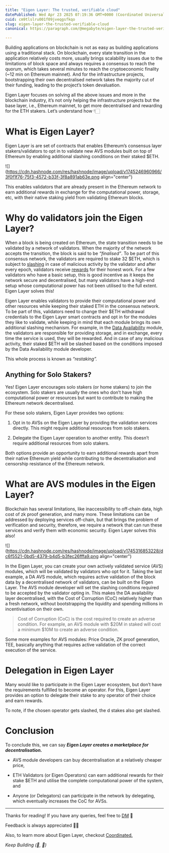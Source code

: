 ```yaml
---
title: "Eigen Layer: The trusted, verifiable cloud"
datePublished: Wed Apr 23 2025 07:19:36 GMT+0000 (Coordinated Universal Time)
cuid: cm9tlslru001f09jveqgsfkqo
slug: eigen-layer-the-trusted-verifiable-cloud
canonical: https://paragraph.com/@megabyte/eigen-layer-the-trusted-verifiable-cloud

---
```


Building applications on blockchain is not as easy as building applications using a traditional stack. On blockchain, every state transition in the application relatively costs more, usually brings scalability issues due to the limitations of block space and always requires a consensus to reach the quorum, which takes several minutes to reach the cryptoeconomic finality (~12 min on Ethereum mainnet). And for the infrastructure projects, bootstrapping their own decentralised network takes the majority cut of their funding, leading to the project’s token devaluation.

Eigen Layer focuses on solving all the above issues and more in the blockchain industry, it’s not only helping the infrastructure projects but the base layer, i.e., Ethereum mainnet, to get more decentralised and rewarding for the ETH stakers. Let’s understand how 👇🏻

# What is Eigen Layer?

Eigen Layer is are set of contracts that enables Ethereum’s consensus layer stakers/validators to opt in to validate new AVS modules built on top of Ethereum by enabling additional slashing conditions on their staked $ETH.

![](https://cdn.hashnode.com/res/hashnode/image/upload/v1745246960966/3f0f1f76-75f3-4572-b33f-3f8a891ab63e.png align="center")

This enables validators that are already present in the Ethereum network to earn additional rewards in exchange for the computational power, storage, etc, with their native staking yield from validating Ethereum blocks.

# Why do validators join the Eigen Layer?

When a block is being created on Ethereum, the state transition needs to be validated by a network of validators. When the majority of the network accepts the transition, the block is said to be *“finalised”*. To be part of this consensus network, the validators are required to stake 32 $ETH, which is subject to [slashing](https://ethereum.org/en/developers/docs/consensus-mechanisms/pos/rewards-and-penalties/#slashing) in case of malicious activity by the validator and after every epoch, validators receive [rewards](https://ethereum.org/en/developers/docs/consensus-mechanisms/pos/rewards-and-penalties/#rewards) for their honest work. For a few validators who have a basic setup, this is good incentive as it keeps the network secure and decentralised, but many validators have a high-end setup whose computational power has not been utilised to the full extent. Eigen Layer solves this!

Eigen Layer enables validators to provide their computational power and other resources while keeping their staked ETH in the consensus network. To be part of this, validators need to change their $ETH withdrawal credentials to the Eigen Layer smart contracts and opt in for the modules they like to validate, while keeping in mind that each module brings its own additional slashing mechanism. For example, in the [Data Availability](https://ethereum.org/en/developers/docs/data-availability/) module, the validators are responsible for providing storage, and in exchange, every time the service is used, they will be rewarded. And in case of any malicious activity, their staked $ETH will be slashed based on the conditions imposed by the Data Availability module developer.

This whole process is known as *“restaking”.*

## Anything for Solo Stakers?

Yes! Eigen Layer encourages solo stakers (or home stakers) to join the ecosystem. Solo stakers are usually the ones who don’t have high computational power or resources but want to contribute to making the Ethereum network decentralised.

For these solo stakers, Eigen Layer provides two options:

1. Opt in to AVSs on the Eigen Layer by providing the validation services directly. This might require additional resources from solo stakers.
    
2. Delegate the Eigen Layer operation to another entity. This doesn’t require additional resources from solo stakers.
    

Both options provide an opportunity to earn additional rewards apart from their native Ethereum yield while contributing to the decentralisation and censorship resistance of the Ethereum network.

# What are AVS modules in the Eigen Layer?

Blockchain has several limitations, like inaccessibility to off-chain data, high cost of zk proof generation, and many more. These limitations can be addressed by deploying services off-chain, but that brings the problem of verification and security, therefore, we require a network that can run these services and verify them with economic security. Eigen Layer solves this also!

![](https://cdn.hashnode.com/res/hashnode/image/upload/v1745316853228/dc6f5521-0bd5-4379-b4d5-b3fec26fffa9.png align="center")

In the Eigen Layer, you can create your own actively validated service (AVS) modules, which will be validated by validators who opt for it. Taking the last example, a DA AVS module, which requires active validation of the block data by a decentralised network of validators, can be built on the Eigen Layer. The AVS module developer will set the slashing conditions required to be accepted by the validator opting in. This makes the DA availability layer decentralised, with the Cost of Corruption (CoC) relatively higher than a fresh network, without bootstrapping the liquidity and spending millions in incentivisation on their own.

> Cost of Corruption (CoC) is the cost required to create an adverse condition. For example, an AVS module with $20M in staked will cost a minimum $10M to create an adverse condition.

Some more examples for AVS modules: Price Oracle, ZK proof generation, TEE, basically anything that requires active validation of the correct execution of the service.

# Delegation in Eigen Layer

Many would like to participate in the Eigen Layer ecosystem, but don’t have the requirements fulfilled to become an operator. For this, Eigen Layer provides an option to delegate their stake to any operator of their choice and earn rewards.

To note, if the chosen operator gets slashed, the d stakes also get slashed.

# Conclusion

To conclude this, we can say ***Eigen Layer creates a marketplace for decentralisation.***

* AVS module developers can buy decentralisation at a relatively cheaper price,
    
* ETH Validators (or Eigen Operators) can earn additional rewards for their stake $ETH and utilise the complete computational power of the system, and
    
* Anyone (or Delegators) can participate in the network by delegating, which eventually increases the CoC for AVSs.
    

---

Thanks for reading! If you have any queries, feel free to [DM](http://x.com/megabyte0x) 🫡

Feedback is always appreciated 🙌🏻

Also, to learn more about Eigen Layer, checkout [Coordinated.](https://linktr.ee/0xcoordinated)

*Keep Building (🧱, 🚀)*